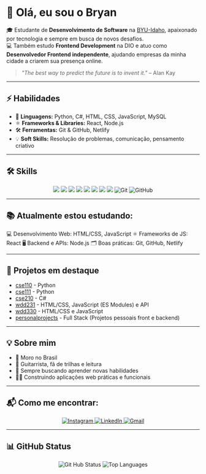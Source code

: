 # 👋 Olá, eu sou o Bryan  

🎓 Estudante de **Desenvolvimento de Software** na [BYU-Idaho](https://www.byui.edu/), apaixonado por tecnologia e sempre em busca de novos desafios.  
💻 Também estudo **Frontend Development** na DIO e atuo como **Desenvolvedor Frontend independente**, ajudando empresas da minha cidade a criarem sua presença online.  

> *"The best way to predict the future is to invent it."* – Alan Kay  

---

## ⚡ Habilidades

- 📝 **Linguagens:** Python, C#, HTML, CSS, JavaScript, MySQL  
- ⚛️ **Frameworks & Libraries:** React, Node.js  
- 🛠️ **Ferramentas:** Git & GitHub, Netlify  
- 💡 **Soft Skills:** Resolução de problemas, comunicação, pensamento criativo

---

## 🛠️ Skills

<p align="center">
  <img src="https://img.shields.io/badge/HTML5-E34F26?style=for-the-badge&logo=html5&logoColor=white"/>
  <img src="https://img.shields.io/badge/CSS3-1572B6?style=for-the-badge&logo=css3&logoColor=white"/>
  <img src="https://img.shields.io/badge/JavaScript-F7DF1E?style=for-the-badge&logo=javascript&logoColor=black"/>
  <img src="https://img.shields.io/badge/Python-3776AB?style=for-the-badge&logo=python&logoColor=white"/>
  <img src="https://img.shields.io/badge/C%23-239120?style=for-the-badge&logo=c-sharp&logoColor=white"/>
  <img src="https://img.shields.io/badge/MySQL-4479A1?style=for-the-badge&logo=mysql&logoColor=white"/>
  <img src="https://img.shields.io/badge/React-20232A?style=for-the-badge&logo=react&logoColor=61DAFB"/>
  <img src="https://img.shields.io/badge/Node.js-43853D?style=for-the-badge&logo=node.js&logoColor=white"/>
  <img src="https://img.shields.io/badge/Git-F05032?style=for-the-badge&logo=git&logoColor=white" alt="Git"/>
  <img src="https://img.shields.io/badge/GitHub-181717?style=for-the-badge&logo=github&logoColor=white" alt="GitHub">
</p>

---

## 📚 Atualmente estou estudando:

💻 Desenvolvimento Web: HTML/CSS, JavaScript
⚛️ Frameworks de JS: React
🖥️ Backend e APIs: Node.js
🗂️ Boas práticas: Git, GitHub, Netlify

---

## 🚀 Projetos em destaque

- [cse110](https://github.com/bryanwessantana/cse110) - Python
- [cse111](https://github.com/bryanwessantana/cse111) - Python
- [cse210](https://github.com/bryanwessantana/cse210) - C#
- [wdd231](https://github.com/bryanwessantana/wdd231) - HTML/CSS, JavaScript (ES Modules) e API
- [wdd330](https://github.com/bryanwessantana/wdd330) - HTML/CSS e JavaScript
- [personalprojects](https://github.com/bryanwessantana/personalprojects) - Full Stack (Projetos pessoais front e backend)

---

## 💡 Sobre mim

- 📍 Moro no Brasil
- 🎸 Guitarrista, fã de trilhas e leitura
- 🌱 Sempre buscando aprender novas habilidades
- 👨‍💻 Construindo aplicações web práticas e funcionais

---

## 📬 Como me encontrar:

<p align="center">
  <a href="https://www.instagram.com/bryan._santana" target="_blank">
    <img src="https://img.shields.io/badge/Instagram-E4405F?style=for-the-badge&logo=instagram&logoColor=white" alt="Instagram">
  </a>
  <a href="https://www.linkedin.com/in/bryansantana/" target="_blank">
    <img src="https://img.shields.io/badge/LinkedIn-0A66C2?style=for-the-badge&logo=linkedin&logoColor=white" alt="LinkedIn"/>
  </a>
  <a href="mailto:bryanwessantana@gmail.com">
    <img src="https://img.shields.io/badge/Gmail-EA4335?style=for-the-badge&logo=gmail&logoColor=white" alt="Gmail"/>
  </a>
</p>

---

## 📊 GitHub Status

<p align="center">
  <img src="https://github-readme-stats.vercel.app/api?username=bryanwessantana&show_icons=true&theme=radical" alt="Git Hub Status"/>
  <img src="https://github-readme-stats.vercel.app/api/top-langs/?username=bryanwessantana&layout=compact&theme=radical" alt="Top Languages"/>
</p>
